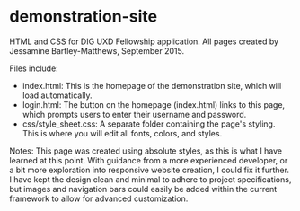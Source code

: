 # demonstration-site
HTML and CSS for DIG UXD Fellowship application. All pages created by Jessamine Bartley-Matthews, September 2015.

Files include:
* index.html: This is the homepage of the demonstration site, which will load automatically.
* login.html: The button on the homepage (index.html) links to this page, which prompts users to enter their username and password.
* css/style_sheet.css: A separate folder containing the page's styling. This is where you will edit all fonts, colors, and styles.

Notes:
This page was created using absolute styles, as this is what I have learned at this point. With guidance from a more experienced developer, or a bit more exploration into responsive website creation, I could fix it further. I have kept the design clean and minimal to adhere to project specifications, but images and navigation bars could easily be added within the current framework to allow for advanced customization.
